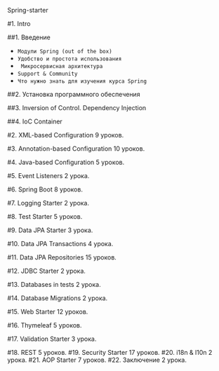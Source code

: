 Spring-starter




#1. Intro

##1. Введение

+ `Модули Spring (out of the box)`
+ `Удобство и простота использования`
+ ` Микросервисная архитектура`
+ `Support & Community`
+ `Что нужно знать для изучения курса Spring`


##2. Установка программного обеспечения

##3. Inversion of Control. Dependency Injection

##4. IoC Container




#2. XML-based Configuration
   9 уроков.

#3. Annotation-based Configuration
   10 уроков.

#4. Java-based Configuration
   5 уроков.

#5. Event Listeners
   2 урока.

#6. Spring Boot
   8 уроков.

#7. Logging Starter
   2 урока.

#8. Test Starter
   5 уроков.

#9. Data JPA Starter
   3 урока.

#10. Data JPA Transactions
    4 урока.

#11. Data JPA Repositories
    15 уроков.

#12. JDBC Starter
    2 урока.

#13. Databases in tests
    2 урока.

#14. Database Migrations
    2 урока.

#15. Web Starter
    12 уроков.

#16. Thymeleaf
    5 уроков.

#17. Validation Starter
    3 урока.

#18. REST
    5 уроков.
#19. Security Starter
    17 уроков.
#20. i18n & l10n
    2 урока.
#21. AOP Starter
    7 уроков.
#22. Заключение
    2 урока.
